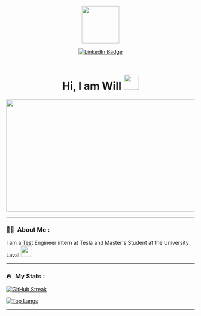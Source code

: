 
<p align="center"><img src="https://media.giphy.com/media/M9gbBd9nbDrOTu1Mqx/giphy.gif" width="100"/></p>
<p align="center">
<a href="https://www.linkedin.com/in/william-bonilla-313220141/?locale=en_US"><img src="https://img.shields.io/badge/LinkedIn-blue?style=for-the-badge&logo=linkedin&logoColor=white" alt="LinkedIn Badge"></a>

<p align="center"><img src="https://komarev.com/ghpvc/?username=WilliamBonilla62&style=flat-square&color=blue" alt=""></p>

<h1 align="center">Hi, I am Will <img src="https://media.giphy.com/media/hvRJCLFzcasrR4ia7z/giphy.gif" width="40"></h1>

<p align="center"><img src="https://media.giphy.com/media/dWesBcTLavkZuG35MI/giphy.gif" width="600" height="300"  /></p>

---
### :man_technologist: &nbsp;About Me :

I am a Test Engineer intern at Tesla and Master's Student at the University Laval <img src="https://media.giphy.com/media/WUlplcMpOCEmTGBtBW/giphy.gif" width="30"> 

---
### 🔥 &nbsp; My Stats :
[![GitHub Streak](http://github-readme-streak-stats.herokuapp.com?user=WilliamBonilla62&theme=dark&background=000000)](https://git.io/streak-stats)

[![Top Langs](https://github-readme-stats.vercel.app/api/top-langs/?username=WilliamBonilla62&layout=compact&theme=vision-friendly-dark)](https://github.com/anuraghazra/github-readme-stats)

---
